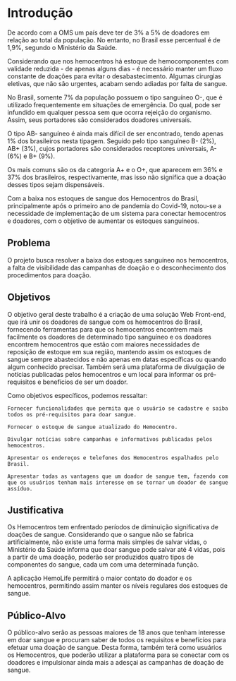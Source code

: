 # Introdução
De acordo com a OMS um país deve ter de 3% a 5% de doadores em relação ao total da população. No entanto, no Brasil esse percentual é de 1,9%, segundo o Ministério da Saúde.

Considerando que nos hemocentros há estoque de hemocomponentes com validade reduzida - de apenas alguns dias - é necessário manter um fluxo constante de doações para evitar o desabastecimento. Algumas cirurgias eletivas, que não são urgentes, acabam sendo adiadas por falta de sangue. 

No Brasil, somente 7% da população possuem o tipo sanguíneo O-, que é utilizado frequentemente em situações de emergência. Do qual, pode ser infundido em qualquer pessoa sem que ocorra rejeição do organismo. Assim, seus portadores são considerados doadores universais.  

O tipo AB- sanguíneo é ainda mais difícil de ser encontrado, tendo apenas 1% dos brasileiros nesta tipagem. Seguido pelo tipo sanguíneo B- (2%), AB+ (3%), cujos portadores são considerados receptores universais, A- (6%) e B+ (9%).  

Os mais comuns são os da categoria A+ e o O+, que aparecem em 36% e 37% dos brasileiros, respectivamente, mas isso não significa que a doação desses tipos sejam dispensáveis. 

Com a baixa nos estoques de sangue dos Hemocentros do Brasil, principalmente após o primeiro ano de pandemia do Covid-19, notou-se a necessidade de implementação de um sistema para conectar hemocentros e doadores, com o objetivo de aumentar os estoques sanguíneos.

## Problema
O projeto busca resolver a baixa dos estoques sanguíneo nos hemocentros, a falta de visibilidade das campanhas de doação e o desconhecimento dos procedimentos para doação.

## Objetivos
O objetivo geral deste trabalho é a criação de uma solução Web Front-end, que irá unir os doadores de sangue com os hemocentros do Brasil, fornecendo ferramentas para que os hemocentros encontrem mais facilmente os doadores de determinado tipo sanguíneo e os doadores encontrem hemocentros que estão com maiores necessidades de reposição de estoque em sua região, mantendo assim os estoques de sangue sempre abastecidos e não apenas em datas específicas ou quando algum conhecido precisar.
Também será uma plataforma de divulgação de notícias publicadas pelos hemocentros e um local para informar os pré-requisitos e benefícios de ser um doador.

Como objetivos específicos, podemos ressaltar: 

    Fornecer funcionalidades que permita que o usuário se cadastre e saiba todos os pré-requisitos para doar sangue. 

    Fornecer o estoque de sangue atualizado do Hemocentro. 
    
    Divulgar notícias sobre campanhas e informativos publicadas pelos hemocentros.

    Apresentar os endereços e telefones dos Hemocentros espalhados pelo Brasil. 

    Apresentar todas as vantagens que um doador de sangue tem, fazendo com que os usuários tenham mais interesse em se tornar um doador de sangue assíduo.   

## Justificativa

Os Hemocentros tem enfrentado períodos de diminuição significativa de doações de sangue.
Considerando que o sangue não se fabrica artificialmente, não existe uma forma mais simples de salvar vidas, o Ministério da Saúde informa que doar sangue pode salvar até 4 vidas, pois a partir de uma doação, poderão ser produzidos quatro tipos de componentes do sangue, cada um com uma determinada função. 

A aplicação HemoLife permitirá o maior contato do doador e os hemocentros, permitindo assim manter os níveis regulares dos estoques de sangue. 

## Público-Alvo

O público-alvo serão as pessoas maiores de 18 anos que tenham interesse em doar sangue e procuram saber de todos os requisitos e benefícios para efetuar uma doação de sangue. Desta forma, também terá como usuários os Hemocentros, que poderão utilizar a plataforma para se conectar com os doadores e impulsionar ainda mais a adesçai as campanhas de doação de sangue. 
